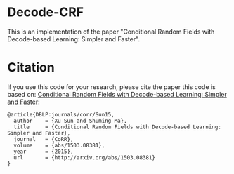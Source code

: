 # Decode-CRF

This is an implementation of the paper "Conditional Random Fields with Decode-based Learning: Simpler and Faster".
# Citation
If you use this code for your research, please cite the paper this code is based on: <a href="http://arxiv.org/abs/1503.08381">Conditional Random Fields with Decode-based Learning: Simpler and Faster</a>:
```
@article{DBLP:journals/corr/Sun15,
  author    = {Xu Sun and Shuming Ma},
  title     = {Conditional Random Fields with Decode-based Learning: Simpler and Faster},
  journal   = {CoRR},
  volume    = {abs/1503.08381},
  year      = {2015},
  url       = {http://arxiv.org/abs/1503.08381}
}
```
